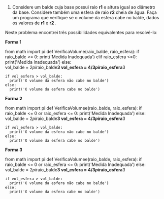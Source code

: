 1. Considere um balde cuja base possui raio  **r1**  e altura igual ao diâmetro da base. Considere também uma esfera de raio  **r2**  cheia de água. Faça um programa que verifique se o volume da esfera cabe no balde, dados os valores de  **r1**  e  **r2** .

Neste problema encontrei três possibilidades equivalentes para resolvê-lo:

**Forma 1**

from math import pi
def VerificaVolume(raio_balde, raio_esfera):
  if raio_balde <= 0:
    print('Medida Inadequada')
  elif raio_esfera <=0:
    print('Medida Inadequada')
  else:  
    vol_balde = 2*pi*raio_balde**3
    vol_esfera = 4/3*pi*raio_esfera**3

    if vol_esfera > vol_balde:
      print('O volume da esfera não cabe no balde')
    else:
      print('O volume da esfera cabe no balde')
      
      
**Forma 2**

from math import pi
def VerificaVolumee(raio_balde, raio_esfera):
  if raio_balde <= 0 or raio_esfera <= 0:
    print('Medida Inadequada')
  else:  
    vol_balde = 2*pi*raio_balde**3
    vol_esfera = 4/3*pi*raio_esfera**3

    if vol_esfera > vol_balde:
      print('O volume da esfera não cabe no balde')
    else:
      print('O volume da esfera cabe no balde')
      
      
**Forma 3**

from math import pi
def VerificaVolumee(raio_balde, raio_esfera):
  if raio_balde <= 0 or raio_esfera <= 0:
    print('Medida Inadequada')
  else:  
    vol_balde = 2*pi*raio_balde**3
    vol_esfera = 4/3*pi*raio_esfera**3

    if vol_esfera > vol_balde:
      print('O volume da esfera não cabe no balde')
    else:
      print('O volume da esfera cabe no balde')
      
      
